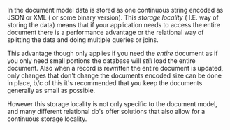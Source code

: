 In the document model data is stored as one continuous string encoded as JSON or XML ( or some binary version). This *storage locality* ( I.E. way of storing the data) means that if your application needs to access the entire document there is a performance advantage or the relational way of splitting the data and doing multiple queries or joins.

This advantage though only applies if you need the *entire* document as if you only need small portions the database will *still* load the entire document. Also when a record is rewritten the entire document is updated, only changes that don't change the documents encoded size can be done in place, b/c of this it's recommended that you keep the documents generally as small as possible.

However this storage locality is not only specific to the document model, and many different relational db's offer solutions that also allow for a continuous storage locality.
